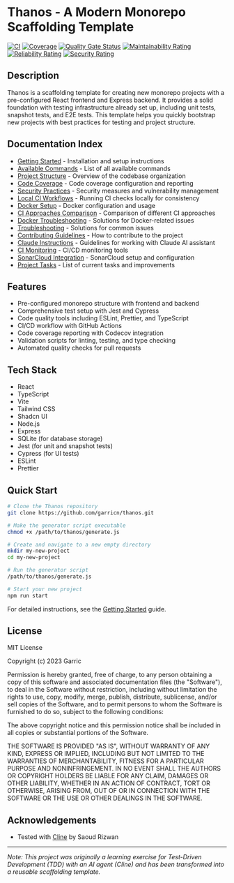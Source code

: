 # Thanos - A Modern Monorepo Scaffolding Template

[![CI](https://github.com/garricn/thanos/actions/workflows/ci.yml/badge.svg)](https://github.com/garricn/thanos/actions/workflows/ci.yml)
[![Coverage](https://codecov.io/gh/garricn/thanos/branch/main/graph/badge.svg?token=ADVIGYFMQH)](https://codecov.io/gh/garricn/thanos)
[![Quality Gate Status](https://sonarcloud.io/api/project_badges/measure?project=garricn_thanos&metric=alert_status)](https://sonarcloud.io/dashboard?id=garricn_thanos)
[![Maintainability Rating](https://sonarcloud.io/api/project_badges/measure?project=garricn_thanos&metric=sqale_rating)](https://sonarcloud.io/dashboard?id=garricn_thanos)
[![Reliability Rating](https://sonarcloud.io/api/project_badges/measure?project=garricn_thanos&metric=reliability_rating)](https://sonarcloud.io/dashboard?id=garricn_thanos)
[![Security Rating](https://sonarcloud.io/api/project_badges/measure?project=garricn_thanos&metric=security_rating)](https://sonarcloud.io/dashboard?id=garricn_thanos)

## Description

Thanos is a scaffolding template for creating new monorepo projects with a pre-configured React frontend and Express backend. It provides a solid foundation with testing infrastructure already set up, including unit tests, snapshot tests, and E2E tests. This template helps you quickly bootstrap new projects with best practices for testing and project structure.

## Documentation Index

- [Getting Started](./docs/GETTING_STARTED.md) - Installation and setup instructions
- [Available Commands](./docs/COMMANDS.md) - List of all available commands
- [Project Structure](./docs/PROJECT_STRUCTURE.md) - Overview of the codebase organization
- [Code Coverage](./docs/CODE_COVERAGE.md) - Code coverage configuration and reporting
- [Security Practices](./docs/SECURITY.md) - Security measures and vulnerability management
- [Local CI Workflows](./docs/LOCAL_CI.md) - Running CI checks locally for consistency
- [Docker Setup](./docs/DOCKER.md) - Docker configuration and usage
- [CI Approaches Comparison](./docs/CI_COMPARISON.md) - Comparison of different CI approaches
- [Docker Troubleshooting](./docs/DOCKER_TROUBLESHOOTING.md) - Solutions for Docker-related issues
- [Troubleshooting](./docs/TROUBLESHOOTING.md) - Solutions for common issues
- [Contributing Guidelines](./docs/CONTRIBUTING.md) - How to contribute to the project
- [Claude Instructions](./docs/CLAUDE.md) - Guidelines for working with Claude AI assistant
- [CI Monitoring](./docs/CI_MONITORING.md) - CI/CD monitoring tools
- [SonarCloud Integration](./docs/SONARCLOUD.md) - SonarCloud setup and configuration
- [Project Tasks](./docs/TASKS.md) - List of current tasks and improvements

## Features

- Pre-configured monorepo structure with frontend and backend
- Comprehensive test setup with Jest and Cypress
- Code quality tools including ESLint, Prettier, and TypeScript
- CI/CD workflow with GitHub Actions
- Code coverage reporting with Codecov integration
- Validation scripts for linting, testing, and type checking
- Automated quality checks for pull requests

## Tech Stack

- React
- TypeScript
- Vite
- Tailwind CSS
- Shadcn UI
- Node.js
- Express
- SQLite (for database storage)
- Jest (for unit and snapshot tests)
- Cypress (for UI tests)
- ESLint
- Prettier

## Quick Start

```bash
# Clone the Thanos repository
git clone https://github.com/garricn/thanos.git

# Make the generator script executable
chmod +x /path/to/thanos/generate.js

# Create and navigate to a new empty directory
mkdir my-new-project
cd my-new-project

# Run the generator script
/path/to/thanos/generate.js

# Start your new project
npm run start
```

For detailed instructions, see the [Getting Started](./docs/GETTING_STARTED.md) guide.

## License

MIT License

Copyright (c) 2023 Garric

Permission is hereby granted, free of charge, to any person obtaining a copy
of this software and associated documentation files (the "Software"), to deal
in the Software without restriction, including without limitation the rights
to use, copy, modify, merge, publish, distribute, sublicense, and/or sell
copies of the Software, and to permit persons to whom the Software is
furnished to do so, subject to the following conditions:

The above copyright notice and this permission notice shall be included in all
copies or substantial portions of the Software.

THE SOFTWARE IS PROVIDED "AS IS", WITHOUT WARRANTY OF ANY KIND, EXPRESS OR
IMPLIED, INCLUDING BUT NOT LIMITED TO THE WARRANTIES OF MERCHANTABILITY,
FITNESS FOR A PARTICULAR PURPOSE AND NONINFRINGEMENT. IN NO EVENT SHALL THE
AUTHORS OR COPYRIGHT HOLDERS BE LIABLE FOR ANY CLAIM, DAMAGES OR OTHER
LIABILITY, WHETHER IN AN ACTION OF CONTRACT, TORT OR OTHERWISE, ARISING FROM,
OUT OF OR IN CONNECTION WITH THE SOFTWARE OR THE USE OR OTHER DEALINGS IN THE
SOFTWARE.

## Acknowledgements

- Tested with [Cline](https://github.com/saoudrizwan/cline) by Saoud Rizwan

---

_Note: This project was originally a learning exercise for Test-Driven Development (TDD) with an AI agent (Cline) and has been transformed into a reusable scaffolding template._
